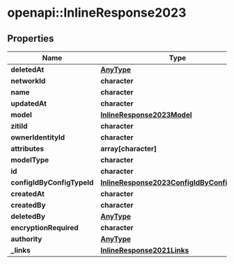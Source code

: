 # openapi::InlineResponse2023

## Properties
Name | Type | Description | Notes
------------ | ------------- | ------------- | -------------
**deletedAt** | [**AnyType**](.md) |  | 
**networkId** | **character** |  | 
**name** | **character** |  | 
**updatedAt** | **character** |  | 
**model** | [**InlineResponse2023Model**](inline_response_202_3_model.md) |  | 
**zitiId** | **character** |  | 
**ownerIdentityId** | **character** |  | 
**attributes** | **array[character]** |  | 
**modelType** | **character** |  | 
**id** | **character** |  | 
**configIdByConfigTypeId** | [**InlineResponse2023ConfigIdByConfigTypeId**](inline_response_202_3_configIdByConfigTypeId.md) |  | 
**createdAt** | **character** |  | 
**createdBy** | **character** |  | 
**deletedBy** | [**AnyType**](.md) |  | 
**encryptionRequired** | **character** |  | 
**authority** | [**AnyType**](.md) |  | 
**_links** | [**InlineResponse2021Links**](inline_response_202_1__links.md) |  | 


